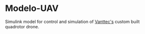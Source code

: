 # Modelo-UAV

Simulink model for control and simulation of [Vanttec's][Vanttec] custom built quadrotor drone.

[Vanttec]: https://web-vanttec.web.app
